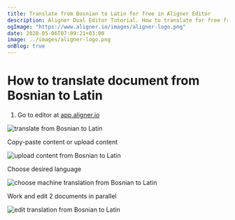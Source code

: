 ```yaml
---
title: Translate from Bosnian to Latin for free in Aligner Editor
description: Aligner Dual Editor Tutorial. How to translate for free from Bosnian to Latin. Aligner is multilingual document management platform. 
ogImage: "https://www.aligner.io/images/aligner-logo.png"
date: 2020-05-06T07:09:21+03:00
image: ../images/aligner-logo.png
onBlog: true
---
```


# How to translate document from Bosnian to Latin

1. Go to editor at [app.aligner.io](https://app.aligner.io "Aligner App web page")

![translate from Bosnian to Latin](../aligner-blank-editor.png "translate from Bosnian to Latin")

Copy-paste content or upload content

![upload content from Bosnian to Latin](../aligner-uploaded-document.png "upload content from Bosnian to Latin")

Choose desired language

![choose machine translation from Bosnian to Latin](../aligner-language-dropdown.png "choose machine translation from Bosnian to Latin")

Work and edit 2 documents in parallel

![edit translation from Bosnian to Latin](../aligner-double-sitded-editor.png "edit translation from Bosnian to Latin")


